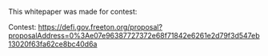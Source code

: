 
This whitepaper was made for contest:

Contest: https://defi.gov.freeton.org/proposal?proposalAddress=0%3Ae07e96387727372e68f71842e6261e2d79f3d547eb13020f63fa62ce8bc40d6a

